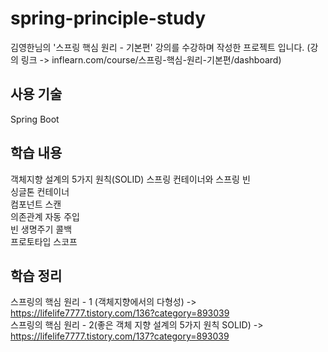 # spring-principle-study

김영한님의 '스프링 핵심 원리 - 기본편' 강의를 수강하며 작성한 프로젝트 입니다. 
(강의 링크 -> inflearn.com/course/스프링-핵심-원리-기본편/dashboard)  

## 사용 기술
Spring Boot

## 학습 내용
객체지향 설계의 5가지 원칙(SOLID)
스프링 컨테이너와 스프링 빈  
싱글톤 컨테이너  
컴포넌트 스캔  
의존관계 자동 주입  
빈 생명주기 콜백  
프로토타입 스코프  

## 학습 정리
스프링의 핵심 원리 - 1 (객체지향에서의 다형성) -> https://lifelife7777.tistory.com/136?category=893039  
스프링의 핵심 원리 - 2(좋은 객체 지향 설계의 5가지 원칙 SOLID) -> https://lifelife7777.tistory.com/137?category=893039
